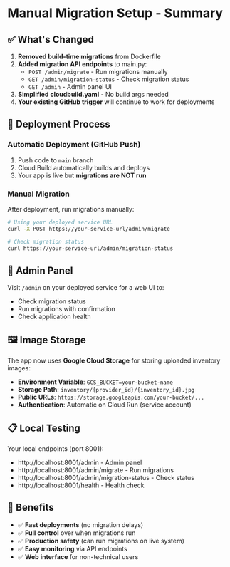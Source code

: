 # Manual Migration Setup - Summary

## ✅ What's Changed

1. **Removed build-time migrations** from Dockerfile
2. **Added migration API endpoints** to main.py:
   - `POST /admin/migrate` - Run migrations manually
   - `GET /admin/migration-status` - Check migration status
   - `GET /admin` - Admin panel UI
3. **Simplified cloudbuild.yaml** - No build args needed
4. **Your existing GitHub trigger** will continue to work for deployments

## 🚀 Deployment Process

### Automatic Deployment (GitHub Push)
1. Push code to `main` branch
2. Cloud Build automatically builds and deploys
3. Your app is live but **migrations are NOT run**

### Manual Migration
After deployment, run migrations manually:

```bash
# Using your deployed service URL
curl -X POST https://your-service-url/admin/migrate

# Check migration status
curl https://your-service-url/admin/migration-status
```

## 🔧 Admin Panel

Visit `/admin` on your deployed service for a web UI to:
- Check migration status
- Run migrations with confirmation
- Check application health

## 🖼️ Image Storage

The app now uses **Google Cloud Storage** for storing uploaded inventory images:
- **Environment Variable**: `GCS_BUCKET=your-bucket-name`
- **Storage Path**: `inventory/{provider_id}/{inventory_id}.jpg`
- **Public URLs**: `https://storage.googleapis.com/your-bucket/...`
- **Authentication**: Automatic on Cloud Run (service account)

## 📋 Local Testing

Your local endpoints (port 8001):
- http://localhost:8001/admin - Admin panel
- http://localhost:8001/admin/migrate - Run migrations
- http://localhost:8001/admin/migration-status - Check status
- http://localhost:8001/health - Health check

## 🎯 Benefits

- ✅ **Fast deployments** (no migration delays)
- ✅ **Full control** over when migrations run
- ✅ **Production safety** (can run migrations on live system)
- ✅ **Easy monitoring** via API endpoints
- ✅ **Web interface** for non-technical users